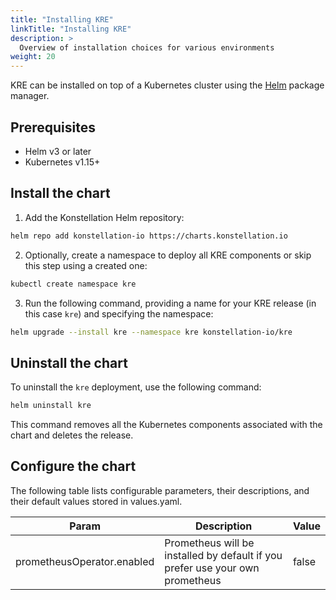 ```yaml
---
title: "Installing KRE"
linkTitle: "Installing KRE"
description: >
  Overview of installation choices for various environments
weight: 20
---
```


KRE can be installed on top of a Kubernetes cluster using the [Helm](https://helm.sh/) package manager.

## Prerequisites

* Helm v3 or later
* Kubernetes v1.15+

## Install the chart

1. Add the Konstellation Helm repository:

```bash
helm repo add konstellation-io https://charts.konstellation.io
```

2. Optionally, create a namespace to deploy all KRE components or skip this step using a created one:

```bash
kubectl create namespace kre
```

3. Run the following command, providing a name for your KRE release (in this case `kre`) and specifying the namespace:

```bash
helm upgrade --install kre --namespace kre konstellation-io/kre
```

## Uninstall the chart

To uninstall the `kre` deployment, use the following command:

```bash
helm uninstall kre
```

This command removes all the Kubernetes components associated with the chart and deletes the release.

## Configure the chart

The following table lists configurable parameters, their descriptions, and their default values stored in values.yaml.

| Param | Description | Value |
| --- | --- | --- |
| prometheusOperator.enabled | Prometheus will be installed by default if you prefer use your own prometheus | false |
